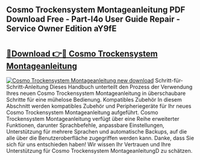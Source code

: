 ## Cosmo Trockensystem Montageanleitung PDF Download Free - Part-I4o User Guide Repair - Service Owner Edition aY9fE

# <h2><a href="http://df8catk.blite.top/?on=Cosmo+Trockensystem+Montageanleitung">🔗Download 👉🔴 Cosmo Trockensystem Montageanleitung</a></h2>

[![Cosmo Trockensystem Montageanleitung new download](https://i.imgur.com/lujVjoI.png)](http://df8catk.blite.top/?on=Cosmo+Trockensystem+Montageanleitung)
Schritt-für-Schritt-Anleitung Dieses Handbuch unterteilt den Prozess der Verwendung Ihres neuen Cosmo Trockensystem Montageanleitung in überschaubare Schritte für eine mühelose Bedienung. Kompatibles Zubehör In diesem Abschnitt werden kompatibles Zubehör und Peripheriegeräte für Ihr neues Cosmo Trockensystem Montageanleitung aufgeführt. Cosmo Trockensystem Montageanleitung verfügt über eine Reihe erweiterter Funktionen, darunter Sprachbefehle, anpassbare Einstellungen, Unterstützung für mehrere Sprachen und automatische Backups, auf die alle über die Benutzeroberfläche zugegriffen werden kann. Danke, dass Sie sich für uns entschieden haben! Wir wissen Ihr Vertrauen und Ihre Unterstützung für Cosmo Trockensystem MontageanleitungD zu schätzen.
